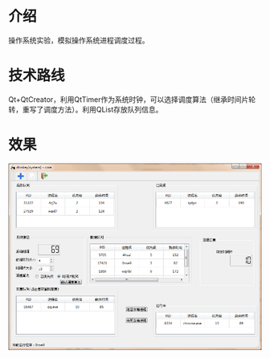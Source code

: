 # 介绍
操作系统实验，模拟操作系统进程调度过程。
# 技术路线
Qt+QtCreator，利用QtTimer作为系统时钟，可以选择调度算法（继承时间片轮转，重写了调度方法）。利用QList存放队列信息。
# 效果
![主窗口](https://github.com/whllhw/OS_Experiment/raw/master/mainWindow.png)

